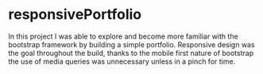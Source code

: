 # responsivePortfolio

In this project I was able to explore and become more familiar with the bootstrap framework by building a simple portfolio.  Responsive design was the goal throughout the build, thanks to the mobile first nature of bootstrap the use of media queries was unnecessary unless in a pinch for time.
